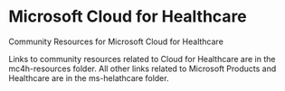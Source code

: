 # Microsoft Cloud for Healthcare

Community Resources for Microsoft Cloud for Healthcare

Links to community resources related to Cloud for Healthcare are in the mc4h-resources folder.
All other links related to Microsoft Products and Healthcare are in the ms-helathcare folder.
